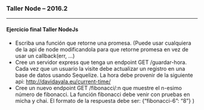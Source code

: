 ### Taller Node – 2016.2
---
#### Ejercicio final Taller NodeJs


- Escriba una función que retorne una promesa. (Puede usar cualquiera de la api de node modificandola para que retorne promesa en vez de usar un callback(err, …)
- Cree un servidor express que tenga un endpoint GET /guardar-hora. Cada vez que un usuario la visite debe actualizar un registro en una base de datos usando Sequelize. La hora debe provenir de la siguiente api: http://davidayala.eu/current-time/
- Cree un nuevo endpoint GET /fibonacci/:n que muestre el n-esimo número de fibonacci. La función fibonacci debe venir con pruebas en micha y chai. El formato de la respuesta debe ser: {“fibonacci-6”: “8”}
)

